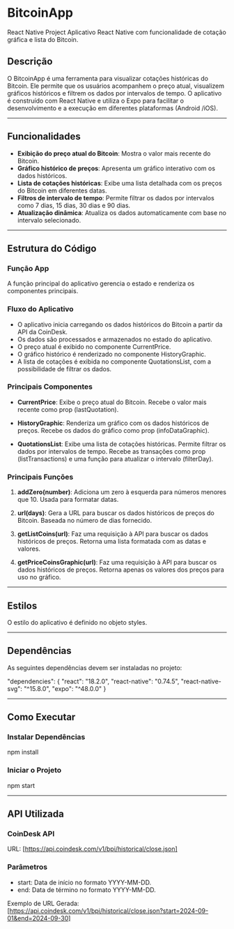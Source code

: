 # BitcoinApp

React Native Project
Aplicativo React Native com funcionalidade de cotação gráfica e lista do Bitcoin.

## Descrição

O BitcoinApp é uma ferramenta para visualizar cotações históricas do Bitcoin. Ele permite que os usuários acompanhem o preço atual, visualizem gráficos históricos e filtrem os dados por intervalos de tempo. O aplicativo é construído com React Native e utiliza o Expo para facilitar o desenvolvimento e a execução em diferentes plataformas (Android /iOS).

---

## Funcionalidades

- **Exibição do preço atual do Bitcoin**: Mostra o valor mais recente do Bitcoin.
- **Gráfico histórico de preços**: Apresenta um gráfico interativo com os dados históricos.
- **Lista de cotações históricas**: Exibe uma lista detalhada com os preços do Bitcoin em diferentes datas.
- **Filtros de intervalo de tempo**: Permite filtrar os dados por intervalos como 7 dias, 15 dias, 30 dias e 90 dias.
- **Atualização dinâmica**: Atualiza os dados automaticamente com base no intervalo selecionado.

---

## Estrutura do Código

### Função App

A função principal do aplicativo gerencia o estado e renderiza os componentes principais.

### Fluxo do Aplicativo

- O aplicativo inicia carregando os dados históricos do Bitcoin a partir da API da CoinDesk.
- Os dados são processados e armazenados no estado do aplicativo.
- O preço atual é exibido no componente CurrentPrice.
- O gráfico histórico é renderizado no componente HistoryGraphic.
- A lista de cotações é exibida no componente QuotationsList, com a possibilidade de filtrar os dados.

### Principais Componentes

- **CurrentPrice**:
Exibe o preço atual do Bitcoin.
Recebe o valor mais recente como prop (lastQuotation).

- **HistoryGraphic**:
Renderiza um gráfico com os dados históricos de preços.
Recebe os dados do gráfico como prop (infoDataGraphic).

- **QuotationsList**:
Exibe uma lista de cotações históricas.
Permite filtrar os dados por intervalos de tempo.
Recebe as transações como prop (listTransactions) e uma função para atualizar o intervalo (filterDay).

### Principais Funções

1. **addZero(number)**:
Adiciona um zero à esquerda para números menores que 10.
Usada para formatar datas.

2. **url(days)**:
Gera a URL para buscar os dados históricos de preços do Bitcoin.
Baseada no número de dias fornecido.

3. **getListCoins(url)**:
Faz uma requisição à API para buscar os dados históricos de preços.
Retorna uma lista formatada com as datas e valores.

4. **getPriceCoinsGraphic(url)**:
Faz uma requisição à API para buscar os dados históricos de preços.
Retorna apenas os valores dos preços para uso no gráfico.

---

## Estilos

O estilo do aplicativo é definido no objeto styles.

---

## Dependências

As seguintes dependências devem ser instaladas no projeto:

"dependencies": {
  "react": "18.2.0",
  "react-native": "0.74.5",
  "react-native-svg": "^15.8.0",
  "expo": "^48.0.0"
}

---

## Como Executar

### Instalar Dependências

npm install

### Iniciar o Projeto

npm start

---

## API Utilizada

### CoinDesk API

URL: [https://api.coindesk.com/v1/bpi/historical/close.json]

### Parâmetros

- start: Data de início no formato YYYY-MM-DD.
- end: Data de término no formato YYYY-MM-DD.

Exemplo de URL Gerada:
[https://api.coindesk.com/v1/bpi/historical/close.json?start=2024-09-01&end=2024-09-30]
